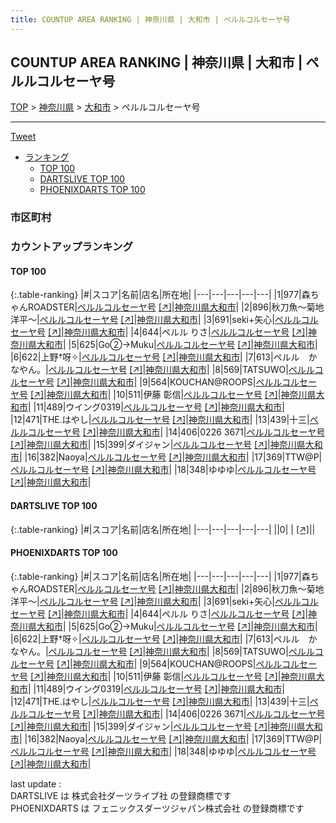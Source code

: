 ```yaml
---
title: COUNTUP AREA RANKING | 神奈川県 | 大和市 | ペルルコルセーヤ号
---
```

## COUNTUP AREA RANKING | 神奈川県 | 大和市 | ペルルコルセーヤ号

[TOP](/darts/rank/) > [神奈川県](/darts/rank/神奈川県/) > [大和市](/darts/rank/神奈川県/大和市/) > ペルルコルセーヤ号

___

<a href="https://twitter.com/share?ref_src=twsrc%5Etfw" data-text="COUNTUP AREA RANKING | 神奈川県大和市ペルルコルセーヤ号" class="twitter-share-button" data-hashtags="DARTSLIVE,PHOENIXDARTS,darts,ダーツ" data-show-count="false">Tweet</a>

* [ランキング](#カウントアップランキング)
    * [TOP 100](#top-100)
    * [DARTSLIVE TOP 100](#dartslive-top-100)
    * [PHOENIXDARTS TOP 100](#phoenixdarts-top-100)

### 市区町村

<ul>

</ul>

### カウントアップランキング

#### TOP 100



{:.table-ranking}
|#|スコア|名前|店名|所在地|
|---|---|---|---|---|
|1|977|<span class="rank-name-pd">森ちゃんROADSTER</span>|<a href="/darts/rank/shops/90201.html">ペルルコルセーヤ号</a> <a href="https://vs.phoenixdarts.com/jp/shop/shopDetailInfo/s_90201?s_seq=90201">[↗]</a>|<a href="/darts/rank/神奈川県/大和市">神奈川県大和市</a>|
|2|896|<span class="rank-name-pd">秋刀魚〜菊地洋平〜</span>|<a href="/darts/rank/shops/90201.html">ペルルコルセーヤ号</a> <a href="https://vs.phoenixdarts.com/jp/shop/shopDetailInfo/s_90201?s_seq=90201">[↗]</a>|<a href="/darts/rank/神奈川県/大和市">神奈川県大和市</a>|
|3|691|<span class="rank-name-pd">seki+矢心</span>|<a href="/darts/rank/shops/90201.html">ペルルコルセーヤ号</a> <a href="https://vs.phoenixdarts.com/jp/shop/shopDetailInfo/s_90201?s_seq=90201">[↗]</a>|<a href="/darts/rank/神奈川県/大和市">神奈川県大和市</a>|
|4|644|<span class="rank-name-pd">ペルル りさ</span>|<a href="/darts/rank/shops/90201.html">ペルルコルセーヤ号</a> <a href="https://vs.phoenixdarts.com/jp/shop/shopDetailInfo/s_90201?s_seq=90201">[↗]</a>|<a href="/darts/rank/神奈川県/大和市">神奈川県大和市</a>|
|5|625|<span class="rank-name-pd">Go②→Muku</span>|<a href="/darts/rank/shops/90201.html">ペルルコルセーヤ号</a> <a href="https://vs.phoenixdarts.com/jp/shop/shopDetailInfo/s_90201?s_seq=90201">[↗]</a>|<a href="/darts/rank/神奈川県/大和市">神奈川県大和市</a>|
|6|622|<span class="rank-name-pd">上野†呀✧</span>|<a href="/darts/rank/shops/90201.html">ペルルコルセーヤ号</a> <a href="https://vs.phoenixdarts.com/jp/shop/shopDetailInfo/s_90201?s_seq=90201">[↗]</a>|<a href="/darts/rank/神奈川県/大和市">神奈川県大和市</a>|
|7|613|<span class="rank-name-pd">ペルル　かなやん。</span>|<a href="/darts/rank/shops/90201.html">ペルルコルセーヤ号</a> <a href="https://vs.phoenixdarts.com/jp/shop/shopDetailInfo/s_90201?s_seq=90201">[↗]</a>|<a href="/darts/rank/神奈川県/大和市">神奈川県大和市</a>|
|8|569|<span class="rank-name-pd">TATSUWO</span>|<a href="/darts/rank/shops/90201.html">ペルルコルセーヤ号</a> <a href="https://vs.phoenixdarts.com/jp/shop/shopDetailInfo/s_90201?s_seq=90201">[↗]</a>|<a href="/darts/rank/神奈川県/大和市">神奈川県大和市</a>|
|9|564|<span class="rank-name-pd">KOUCHAN@ROOPS</span>|<a href="/darts/rank/shops/90201.html">ペルルコルセーヤ号</a> <a href="https://vs.phoenixdarts.com/jp/shop/shopDetailInfo/s_90201?s_seq=90201">[↗]</a>|<a href="/darts/rank/神奈川県/大和市">神奈川県大和市</a>|
|10|511|<span class="rank-name-pd"><span class="pro-icon-pd"></span>伊藤 彰信</span>|<a href="/darts/rank/shops/90201.html">ペルルコルセーヤ号</a> <a href="https://vs.phoenixdarts.com/jp/shop/shopDetailInfo/s_90201?s_seq=90201">[↗]</a>|<a href="/darts/rank/神奈川県/大和市">神奈川県大和市</a>|
|11|489|<span class="rank-name-pd">ウイング0319</span>|<a href="/darts/rank/shops/90201.html">ペルルコルセーヤ号</a> <a href="https://vs.phoenixdarts.com/jp/shop/shopDetailInfo/s_90201?s_seq=90201">[↗]</a>|<a href="/darts/rank/神奈川県/大和市">神奈川県大和市</a>|
|12|471|<span class="rank-name-pd">THE.はやし</span>|<a href="/darts/rank/shops/90201.html">ペルルコルセーヤ号</a> <a href="https://vs.phoenixdarts.com/jp/shop/shopDetailInfo/s_90201?s_seq=90201">[↗]</a>|<a href="/darts/rank/神奈川県/大和市">神奈川県大和市</a>|
|13|439|<span class="rank-name-pd">十三</span>|<a href="/darts/rank/shops/90201.html">ペルルコルセーヤ号</a> <a href="https://vs.phoenixdarts.com/jp/shop/shopDetailInfo/s_90201?s_seq=90201">[↗]</a>|<a href="/darts/rank/神奈川県/大和市">神奈川県大和市</a>|
|14|406|<span class="rank-name-pd">0226 3671</span>|<a href="/darts/rank/shops/90201.html">ペルルコルセーヤ号</a> <a href="https://vs.phoenixdarts.com/jp/shop/shopDetailInfo/s_90201?s_seq=90201">[↗]</a>|<a href="/darts/rank/神奈川県/大和市">神奈川県大和市</a>|
|15|399|<span class="rank-name-pd">ダイジャン</span>|<a href="/darts/rank/shops/90201.html">ペルルコルセーヤ号</a> <a href="https://vs.phoenixdarts.com/jp/shop/shopDetailInfo/s_90201?s_seq=90201">[↗]</a>|<a href="/darts/rank/神奈川県/大和市">神奈川県大和市</a>|
|16|382|<span class="rank-name-pd">Naoya</span>|<a href="/darts/rank/shops/90201.html">ペルルコルセーヤ号</a> <a href="https://vs.phoenixdarts.com/jp/shop/shopDetailInfo/s_90201?s_seq=90201">[↗]</a>|<a href="/darts/rank/神奈川県/大和市">神奈川県大和市</a>|
|17|369|<span class="rank-name-pd">TTW@P</span>|<a href="/darts/rank/shops/90201.html">ペルルコルセーヤ号</a> <a href="https://vs.phoenixdarts.com/jp/shop/shopDetailInfo/s_90201?s_seq=90201">[↗]</a>|<a href="/darts/rank/神奈川県/大和市">神奈川県大和市</a>|
|18|348|<span class="rank-name-pd">ゆゆゆ</span>|<a href="/darts/rank/shops/90201.html">ペルルコルセーヤ号</a> <a href="https://vs.phoenixdarts.com/jp/shop/shopDetailInfo/s_90201?s_seq=90201">[↗]</a>|<a href="/darts/rank/神奈川県/大和市">神奈川県大和市</a>|


#### DARTSLIVE TOP 100



{:.table-ranking}
|#|スコア|名前|店名|所在地|
|---|---|---|---|---|
||0|<span class="rank-name-dl"> </span>|<a href="/darts/rank/shops/.html"></a> <a href="">[↗]</a>|<a href="/darts/rank//"></a>|


#### PHOENIXDARTS TOP 100



{:.table-ranking}
|#|スコア|名前|店名|所在地|
|---|---|---|---|---|
|1|977|<span class="rank-name-pd">森ちゃんROADSTER</span>|<a href="/darts/rank/shops/90201.html">ペルルコルセーヤ号</a> <a href="https://vs.phoenixdarts.com/jp/shop/shopDetailInfo/s_90201?s_seq=90201">[↗]</a>|<a href="/darts/rank/神奈川県/大和市">神奈川県大和市</a>|
|2|896|<span class="rank-name-pd">秋刀魚〜菊地洋平〜</span>|<a href="/darts/rank/shops/90201.html">ペルルコルセーヤ号</a> <a href="https://vs.phoenixdarts.com/jp/shop/shopDetailInfo/s_90201?s_seq=90201">[↗]</a>|<a href="/darts/rank/神奈川県/大和市">神奈川県大和市</a>|
|3|691|<span class="rank-name-pd">seki+矢心</span>|<a href="/darts/rank/shops/90201.html">ペルルコルセーヤ号</a> <a href="https://vs.phoenixdarts.com/jp/shop/shopDetailInfo/s_90201?s_seq=90201">[↗]</a>|<a href="/darts/rank/神奈川県/大和市">神奈川県大和市</a>|
|4|644|<span class="rank-name-pd">ペルル りさ</span>|<a href="/darts/rank/shops/90201.html">ペルルコルセーヤ号</a> <a href="https://vs.phoenixdarts.com/jp/shop/shopDetailInfo/s_90201?s_seq=90201">[↗]</a>|<a href="/darts/rank/神奈川県/大和市">神奈川県大和市</a>|
|5|625|<span class="rank-name-pd">Go②→Muku</span>|<a href="/darts/rank/shops/90201.html">ペルルコルセーヤ号</a> <a href="https://vs.phoenixdarts.com/jp/shop/shopDetailInfo/s_90201?s_seq=90201">[↗]</a>|<a href="/darts/rank/神奈川県/大和市">神奈川県大和市</a>|
|6|622|<span class="rank-name-pd">上野†呀✧</span>|<a href="/darts/rank/shops/90201.html">ペルルコルセーヤ号</a> <a href="https://vs.phoenixdarts.com/jp/shop/shopDetailInfo/s_90201?s_seq=90201">[↗]</a>|<a href="/darts/rank/神奈川県/大和市">神奈川県大和市</a>|
|7|613|<span class="rank-name-pd">ペルル　かなやん。</span>|<a href="/darts/rank/shops/90201.html">ペルルコルセーヤ号</a> <a href="https://vs.phoenixdarts.com/jp/shop/shopDetailInfo/s_90201?s_seq=90201">[↗]</a>|<a href="/darts/rank/神奈川県/大和市">神奈川県大和市</a>|
|8|569|<span class="rank-name-pd">TATSUWO</span>|<a href="/darts/rank/shops/90201.html">ペルルコルセーヤ号</a> <a href="https://vs.phoenixdarts.com/jp/shop/shopDetailInfo/s_90201?s_seq=90201">[↗]</a>|<a href="/darts/rank/神奈川県/大和市">神奈川県大和市</a>|
|9|564|<span class="rank-name-pd">KOUCHAN@ROOPS</span>|<a href="/darts/rank/shops/90201.html">ペルルコルセーヤ号</a> <a href="https://vs.phoenixdarts.com/jp/shop/shopDetailInfo/s_90201?s_seq=90201">[↗]</a>|<a href="/darts/rank/神奈川県/大和市">神奈川県大和市</a>|
|10|511|<span class="rank-name-pd"><span class="pro-icon-pd"></span>伊藤 彰信</span>|<a href="/darts/rank/shops/90201.html">ペルルコルセーヤ号</a> <a href="https://vs.phoenixdarts.com/jp/shop/shopDetailInfo/s_90201?s_seq=90201">[↗]</a>|<a href="/darts/rank/神奈川県/大和市">神奈川県大和市</a>|
|11|489|<span class="rank-name-pd">ウイング0319</span>|<a href="/darts/rank/shops/90201.html">ペルルコルセーヤ号</a> <a href="https://vs.phoenixdarts.com/jp/shop/shopDetailInfo/s_90201?s_seq=90201">[↗]</a>|<a href="/darts/rank/神奈川県/大和市">神奈川県大和市</a>|
|12|471|<span class="rank-name-pd">THE.はやし</span>|<a href="/darts/rank/shops/90201.html">ペルルコルセーヤ号</a> <a href="https://vs.phoenixdarts.com/jp/shop/shopDetailInfo/s_90201?s_seq=90201">[↗]</a>|<a href="/darts/rank/神奈川県/大和市">神奈川県大和市</a>|
|13|439|<span class="rank-name-pd">十三</span>|<a href="/darts/rank/shops/90201.html">ペルルコルセーヤ号</a> <a href="https://vs.phoenixdarts.com/jp/shop/shopDetailInfo/s_90201?s_seq=90201">[↗]</a>|<a href="/darts/rank/神奈川県/大和市">神奈川県大和市</a>|
|14|406|<span class="rank-name-pd">0226 3671</span>|<a href="/darts/rank/shops/90201.html">ペルルコルセーヤ号</a> <a href="https://vs.phoenixdarts.com/jp/shop/shopDetailInfo/s_90201?s_seq=90201">[↗]</a>|<a href="/darts/rank/神奈川県/大和市">神奈川県大和市</a>|
|15|399|<span class="rank-name-pd">ダイジャン</span>|<a href="/darts/rank/shops/90201.html">ペルルコルセーヤ号</a> <a href="https://vs.phoenixdarts.com/jp/shop/shopDetailInfo/s_90201?s_seq=90201">[↗]</a>|<a href="/darts/rank/神奈川県/大和市">神奈川県大和市</a>|
|16|382|<span class="rank-name-pd">Naoya</span>|<a href="/darts/rank/shops/90201.html">ペルルコルセーヤ号</a> <a href="https://vs.phoenixdarts.com/jp/shop/shopDetailInfo/s_90201?s_seq=90201">[↗]</a>|<a href="/darts/rank/神奈川県/大和市">神奈川県大和市</a>|
|17|369|<span class="rank-name-pd">TTW@P</span>|<a href="/darts/rank/shops/90201.html">ペルルコルセーヤ号</a> <a href="https://vs.phoenixdarts.com/jp/shop/shopDetailInfo/s_90201?s_seq=90201">[↗]</a>|<a href="/darts/rank/神奈川県/大和市">神奈川県大和市</a>|
|18|348|<span class="rank-name-pd">ゆゆゆ</span>|<a href="/darts/rank/shops/90201.html">ペルルコルセーヤ号</a> <a href="https://vs.phoenixdarts.com/jp/shop/shopDetailInfo/s_90201?s_seq=90201">[↗]</a>|<a href="/darts/rank/神奈川県/大和市">神奈川県大和市</a>|


<div class="footer border-top border-gray-light mt-5 pt-3 text-right text-gray">
    last update : <span style="font-weight: italic" id="foot_last_modified"></span><br />
    DARTSLIVE は 株式会社ダーツライブ社 の登録商標です<br />
    PHOENIXDARTS は フェニックスダーツジャパン株式会社 の登録商標です<br />
</div>

<script src="https://cdnjs.cloudflare.com/ajax/libs/jquery.tablesorter/2.31.3/js/jquery.tablesorter.min.js" integrity="sha512-qzgd5cYSZcosqpzpn7zF2ZId8f/8CHmFKZ8j7mU4OUXTNRd5g+ZHBPsgKEwoqxCtdQvExE5LprwwPAgoicguNg==" crossorigin="anonymous" referrerpolicy="no-referrer"></script>
<link rel="stylesheet" href="https://cdnjs.cloudflare.com/ajax/libs/jquery.tablesorter/2.31.3/css/theme.default.min.css" integrity="sha512-wghhOJkjQX0Lh3NSWvNKeZ0ZpNn+SPVXX1Qyc9OCaogADktxrBiBdKGDoqVUOyhStvMBmJQ8ZdMHiR3wuEq8+w==" crossorigin="anonymous" referrerpolicy="no-referrer" />
<script>
$(function() {
    $(".table-ranking").tablesorter({sortList:[[0, 0]]});
    $("#foot_last_modified").text(formatDate(new Date(document.lastModified), 'yyyy-MM-dd HH:mm:ss'));
});
</script>

<script async src="https://platform.twitter.com/widgets.js" charset="utf-8"></script>